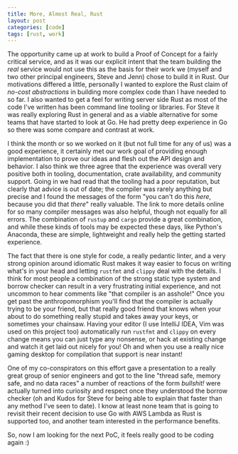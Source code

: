 ```yaml
---
title: More, Almost Real, Rust
layout: post
categories: [code]
tags: [rust, work]
---
```


The opportunity came up at work to build a Proof of Concept for a fairly critical service, and as it was our explicit intent that the team building the *real* service would not use this as the basis for their work we (myself and two other principal engineers, Steve and Jenn) chose to build it in Rust. Our motivations differed a little, personally I wanted to explore the Rust claim of *no-cost abstractions* in building more complex code than I have needed to so far. I also wanted to get a feel for writing server side Rust as most of the code I've written has been command line tooling or libraries. For Steve it was really exploring Rust in general and as a viable alternative for some teams that have started to look at Go. He had pretty deep experience in Go so there was some compare and contrast at work.

I think the month or so we worked on it (but not full time for any of us) was a good experience, it certainly met our work goal of providing enough implementation to prove our ideas and flesh out the API design and behavior. I also think we three agree that the experience was overall very positive both in tooling, documentation, crate availability, and community support. Going in we had read that the tooling had a poor reputation, but clearly that advice is out of date; the compiler was rarely anything but precise and I found the messages of the form "you can't do this *here*, because you did that *there*" really valuable. The link to more details online for so many compiler messages was also helpful, though not equally for all errors. The combination of `rustup` and `cargo` provide a great combination, and while these kinds of tools may be expected these days, like Python's Anaconda, these are simple, lightweight and really help the getting started experience. 

The fact that there is one style for code, a really pedantic linter, and a very strong opinion around idiomatic Rust makes it way easier to focus on writing what's in your head and letting `rustfmt` and `clippy` deal with the details. I think for most people a combination of the strong static type system and borrow checker can result in a very frustrating initial experience, and not uncommon to hear comments like "that compiler is an asshole!" Once you get past the anthropomorphism you'll find that the compiler is actually trying to be your friend, but that really good friend that knows when your about to do something really stupid and takes away your keys, or sometimes your chainsaw. Having your editor (I use IntelliJ IDEA, Vim was used on this project too) automatically run  `rustfmt` and `clippy` on every change means you can just type any nonsense, or hack at existing change and watch it get laid out nicely for you! Oh and when you use a really nice gaming desktop for compilation that support is near instant!

One of my co-conspirators on this effort gave a presentation to a really great group of senior engineers and got to the line "thread safe, memory safe, and no data races" a number of reactions of the form *bullshit!* were actually turned into curiosity and respect once they understood the borrow checker (oh and Kudos for Steve for being able to explain that faster than any method I've seen to date). I know at least none team that is going to revisit their recent decision to use Go with AWS Lambda as Rust is supported too, and another team interested in the performance benefits. 

So, now I am looking for the next PoC, it feels really good to be coding again :)